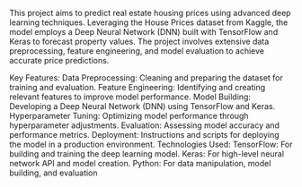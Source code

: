 This project aims to predict real estate housing prices using advanced deep learning techniques. Leveraging the House Prices dataset from Kaggle, the model employs a Deep Neural Network (DNN) built with TensorFlow and Keras to forecast property values. The project involves extensive data preprocessing, feature engineering, and model evaluation to achieve accurate price predictions.

Key Features:
Data Preprocessing: Cleaning and preparing the dataset for training and evaluation.
Feature Engineering: Identifying and creating relevant features to improve model performance.
Model Building: Developing a Deep Neural Network (DNN) using TensorFlow and Keras.
Hyperparameter Tuning: Optimizing model performance through hyperparameter adjustments.
Evaluation: Assessing model accuracy and performance metrics.
Deployment: Instructions and scripts for deploying the model in a production environment.
Technologies Used:
TensorFlow: For building and training the deep learning model.
Keras: For high-level neural network API and model creation.
Python: For data manipulation, model building, and evaluation
